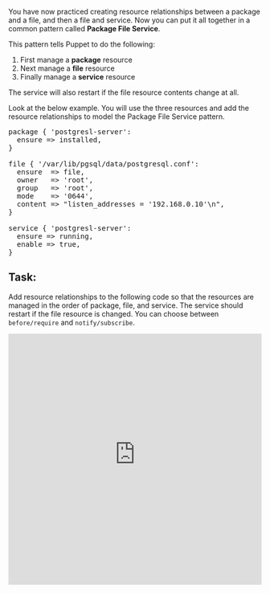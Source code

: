 You have now practiced creating resource relationships between a package and a file, and then a file and service. Now you can put it all together in a common pattern called **Package File Service**.

This pattern tells Puppet to do the following:

1. First manage a **package** resource
2. Next manage a **file** resource
3. Finally manage a **service** resource

The service will also restart if the file resource contents change at all.

Look at the below example. You will use the three resources and add the resource relationships to model the Package File Service pattern.

<pre>
package { 'postgresl-server':
  ensure =&gt; installed,
}

file { '/var/lib/pgsql/data/postgresql.conf':
  ensure  =&gt; file,
  owner   =&gt; 'root',
  group   =&gt; 'root',
  mode    =&gt; '0644',
  content =&gt; "listen_addresses = '192.168.0.10'\n",
}

service { 'postgresl-server':
  ensure =&gt; running,
  enable =&gt; true,
}
</pre>

## Task:
Add resource relationships to the following code so that the resources are managed in the order of package, file, and service. The service should restart if the file resource is changed. You can choose between `before/require` and `notify/subscribe`.

<iframe src="https://magicbox.classroom.puppet.com/scenario/package_file_service" width="100%" height="500px" frameborder="0"></iframe>

